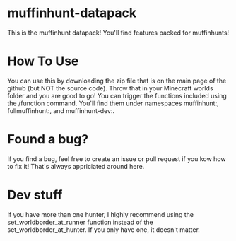 # muffinhunt-datapack
This is the muffinhunt datapack! You'll find features packed for muffinhunts!

# How To Use
You can use this by downloading the zip file that is on the main page of the github (but NOT the source code). Throw that in your Minecraft worlds folder and you are good to go!
You can trigger the functions included using the /function command. You'll find them under namespaces muffinhunt:, fullmuffinhunt:, and muffinhunt-dev:.

# Found a bug?
If you find a bug, feel free to create an issue or pull request if you kow how to fix it! That's always appriciated around here.

# Dev stuff
If you have more than one hunter, I highly recommend using the set_worldborder_at_runner function instead of the set_worldborder_at_hunter. If you only have one, it doesn't matter. 
